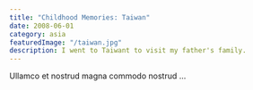 ```yaml
---
title: "Childhood Memories: Taiwan"
date: 2008-06-01
category: asia
featuredImage: "/taiwan.jpg"
description: I went to Taiwant to visit my father's family.
---
```


Ullamco et nostrud magna commodo nostrud ...